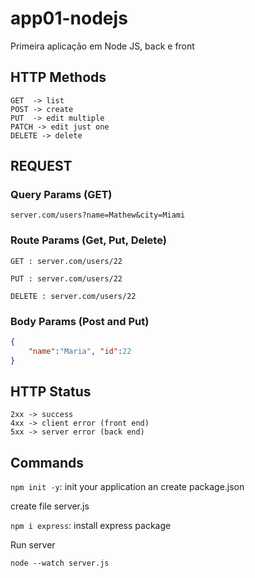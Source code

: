 # app01-nodejs

Primeira aplicação em Node JS, back e front

## HTTP Methods

```TXT
GET  -> list
POST -> create
PUT  -> edit multiple
PATCH -> edit just one
DELETE -> delete
```

## REQUEST

### Query Params (GET)

`server.com/users?name=Mathew&city=Miami`

### Route Params (Get, Put, Delete)

`GET : server.com/users/22`

`PUT : server.com/users/22`

`DELETE : server.com/users/22`

### Body Params (Post and Put)

```JSON
{
    "name":"Maria", "id":22
}
```

## HTTP Status

```TXT
2xx -> success
4xx -> client error (front end)
5xx -> server error (back end)
```

## Commands

`npm init -y`: init your application an create package.json

create file server.js

`npm i express`: install express package

Run server

`node --watch server.js`
